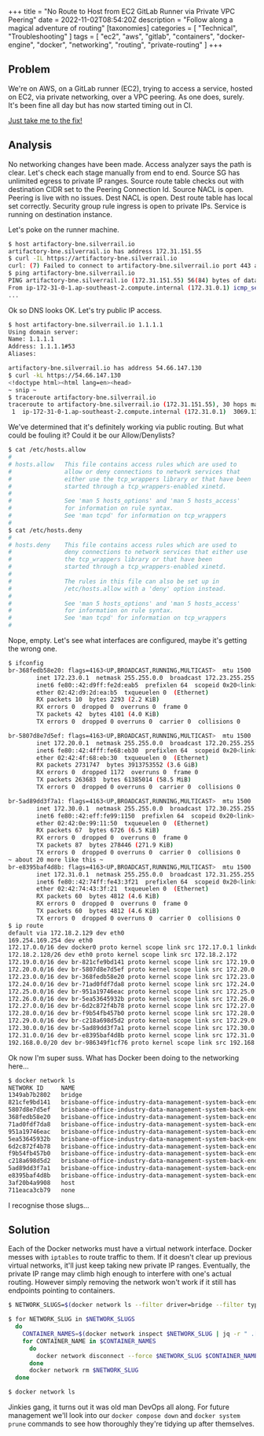 +++
title = "No Route to Host from EC2 GitLab Runner via Private VPC Peering"
date = 2022-11-02T08:54:20Z
description = "Follow along a magical adventure of routing"
[taxonomies]
categories = [ "Technical", "Troubleshooting" ]
tags = [ "ec2", "aws", "gitlab", "containers", "docker-engine", "docker", "networking", "routing", "private-routing" ]
+++

## Problem

We're on AWS, on a GitLab runner (EC2), trying to access a service, hosted on EC2, via private networking, over a VPC peering.
As one does, surely.
It's been fine all day but has now started timing out in CI.

[Just take me to the fix!](#solution)

## Analysis

No networking changes have been made.
Access analyzer says the path is clear.
Let's check each stage manually from end to end.
Source SG has unlimited egress to private IP ranges.
Source route table checks out with destination CIDR set to the Peering Connection Id.
Source NACL is open.
Peering is live with no issues.
Dest NACL is open.
Dest route table has local set correctly.
Security group rule ingress is open to private IPs.
Service is running on destination instance.

Let's poke on the runner machine.

```bash
$ host artifactory-bne.silverrail.io
artifactory-bne.silverrail.io has address 172.31.151.55
$ curl -IL https://artifactory-bne.silverrail.io
curl: (7) Failed to connect to artifactory-bne.silverrail.io port 443 after 3064 ms: No route to host
$ ping artifactory-bne.silverrail.io
PING artifactory-bne.silverrail.io (172.31.151.55) 56(84) bytes of data.
From ip-172-31-0-1.ap-southeast-2.compute.internal (172.31.0.1) icmp_seq=1 Destination Host Unreachable
...
```

Ok so DNS looks OK.
Let's try public IP access.

```bash
$ host artifactory-bne.silverrail.io 1.1.1.1
Using domain server:
Name: 1.1.1.1
Address: 1.1.1.1#53
Aliases:

artifactory-bne.silverrail.io has address 54.66.147.130
$ curl -kL https://54.66.147.130
<!doctype html><html lang=en><head>
~ snip ~
$ traceroute artifactory-bne.silverrail.io
traceroute to artifactory-bne.silverrail.io (172.31.151.55), 30 hops max, 60 byte packets
 1  ip-172-31-0-1.ap-southeast-2.compute.internal (172.31.0.1)  3069.132 ms !H  3069.090 ms !H  3069.081 ms
```

We've determined that it's definitely working via public routing.
But what could be fouling it?
Could it be our Allow/Denylists?

```bash
$ cat /etc/hosts.allow
#
# hosts.allow   This file contains access rules which are used to
#               allow or deny connections to network services that
#               either use the tcp_wrappers library or that have been
#               started through a tcp_wrappers-enabled xinetd.
#
#               See 'man 5 hosts_options' and 'man 5 hosts_access'
#               for information on rule syntax.
#               See 'man tcpd' for information on tcp_wrappers
#
$ cat /etc/hosts.deny
#
# hosts.deny    This file contains access rules which are used to
#               deny connections to network services that either use
#               the tcp_wrappers library or that have been
#               started through a tcp_wrappers-enabled xinetd.
#
#               The rules in this file can also be set up in
#               /etc/hosts.allow with a 'deny' option instead.
#
#               See 'man 5 hosts_options' and 'man 5 hosts_access'
#               for information on rule syntax.
#               See 'man tcpd' for information on tcp_wrappers
#
```

Nope, empty.
Let's see what interfaces are configured, maybe it's getting the wrong one.

```bash
$ ifconfig
br-368fedb58e20: flags=4163<UP,BROADCAST,RUNNING,MULTICAST>  mtu 1500
        inet 172.23.0.1  netmask 255.255.0.0  broadcast 172.23.255.255
        inet6 fe80::42:d9ff:fe2d:eab5  prefixlen 64  scopeid 0x20<link>
        ether 02:42:d9:2d:ea:b5  txqueuelen 0  (Ethernet)
        RX packets 10  bytes 2293 (2.2 KiB)
        RX errors 0  dropped 0  overruns 0  frame 0
        TX packets 42  bytes 4101 (4.0 KiB)
        TX errors 0  dropped 0 overruns 0  carrier 0  collisions 0

br-5807d8e7d5ef: flags=4163<UP,BROADCAST,RUNNING,MULTICAST>  mtu 1500
        inet 172.20.0.1  netmask 255.255.0.0  broadcast 172.20.255.255
        inet6 fe80::42:4fff:fe68:eb30  prefixlen 64  scopeid 0x20<link>
        ether 02:42:4f:68:eb:30  txqueuelen 0  (Ethernet)
        RX packets 2731747  bytes 3913753552 (3.6 GiB)
        RX errors 0  dropped 1172  overruns 0  frame 0
        TX packets 263683  bytes 61385014 (58.5 MiB)
        TX errors 0  dropped 0 overruns 0  carrier 0  collisions 0

br-5ad89dd3f7a1: flags=4163<UP,BROADCAST,RUNNING,MULTICAST>  mtu 1500
        inet 172.30.0.1  netmask 255.255.0.0  broadcast 172.30.255.255
        inet6 fe80::42:eff:fe99:1150  prefixlen 64  scopeid 0x20<link>
        ether 02:42:0e:99:11:50  txqueuelen 0  (Ethernet)
        RX packets 67  bytes 6726 (6.5 KiB)
        RX errors 0  dropped 0  overruns 0  frame 0
        TX packets 87  bytes 278446 (271.9 KiB)
        TX errors 0  dropped 0 overruns 0  carrier 0  collisions 0
~ about 20 more like this ~
br-e8395baf4d8b: flags=4163<UP,BROADCAST,RUNNING,MULTICAST>  mtu 1500
        inet 172.31.0.1  netmask 255.255.0.0  broadcast 172.31.255.255
        inet6 fe80::42:74ff:fe43:3f21  prefixlen 64  scopeid 0x20<link>
        ether 02:42:74:43:3f:21  txqueuelen 0  (Ethernet)
        RX packets 60  bytes 4812 (4.6 KiB)
        RX errors 0  dropped 0  overruns 0  frame 0
        TX packets 60  bytes 4812 (4.6 KiB)
        TX errors 0  dropped 0 overruns 0  carrier 0  collisions 0
$ ip route
default via 172.18.2.129 dev eth0
169.254.169.254 dev eth0
172.17.0.0/16 dev docker0 proto kernel scope link src 172.17.0.1 linkdown
172.18.2.128/26 dev eth0 proto kernel scope link src 172.18.2.172
172.19.0.0/16 dev br-821cfe9bd141 proto kernel scope link src 172.19.0.1
172.20.0.0/16 dev br-5807d8e7d5ef proto kernel scope link src 172.20.0.1
172.23.0.0/16 dev br-368fedb58e20 proto kernel scope link src 172.23.0.1
172.24.0.0/16 dev br-71ad0fdf7da8 proto kernel scope link src 172.24.0.1
172.25.0.0/16 dev br-951a19746eac proto kernel scope link src 172.25.0.1
172.26.0.0/16 dev br-5ea53645932b proto kernel scope link src 172.26.0.1
172.27.0.0/16 dev br-6d2c872f4b78 proto kernel scope link src 172.27.0.1
172.28.0.0/16 dev br-f9b54fb457b0 proto kernel scope link src 172.28.0.1
172.29.0.0/16 dev br-c218a698d5d2 proto kernel scope link src 172.29.0.1
172.30.0.0/16 dev br-5ad89dd3f7a1 proto kernel scope link src 172.30.0.1
172.31.0.0/16 dev br-e8395baf4d8b proto kernel scope link src 172.31.0.1
192.168.0.0/20 dev br-986349f1cf76 proto kernel scope link src 192.168.0.1 linkdown
```

Ok now I'm super suss.
What has Docker been doing to the networking here...

```bash
$ docker network ls
NETWORK ID     NAME                                                                  DRIVER    SCOPE
1349ab7b2802   bridge                                                                bridge    local
821cfe9bd141   brisbane-office-industry-data-management-system-back-end-33_default   bridge    local
5807d8e7d5ef   brisbane-office-industry-data-management-system-back-end-34_default   bridge    local
368fedb58e20   brisbane-office-industry-data-management-system-back-end-37_default   bridge    local
71ad0fdf7da8   brisbane-office-industry-data-management-system-back-end-38_default   bridge    local
951a19746eac   brisbane-office-industry-data-management-system-back-end-39_default   bridge    local
5ea53645932b   brisbane-office-industry-data-management-system-back-end-40_default   bridge    local
6d2c872f4b78   brisbane-office-industry-data-management-system-back-end-41_default   bridge    local
f9b54fb457b0   brisbane-office-industry-data-management-system-back-end-43_default   bridge    local
c218a698d5d2   brisbane-office-industry-data-management-system-back-end-45_default   bridge    local
5ad89dd3f7a1   brisbane-office-industry-data-management-system-back-end-46_default   bridge    local
e8395baf4d8b   brisbane-office-industry-data-management-system-back-end-47_default   bridge    local
3af20b4a9908   host                                                                  host      local
711eaca3cb79   none                                                                  null      local
```

I recognise those slugs...

## Solution

Each of the Docker networks must have a virtual network interface.
Docker messes with `iptables` to route traffic to them.
If it doesn't clear up previous virtual networks, it'll just keep taking new private IP ranges.
Eventually, the private IP range may climb high enough to interfere with one's actual routing.
However simply removing the network won't work if it still has endpoints pointing to containers.

```bash
$ NETWORK_SLUGS=$(docker network ls --filter driver=bridge --filter type=custom --format "{{.ID}}" --no-trunc)

$ for NETWORK_SLUG in $NETWORK_SLUGS
  do
    CONTAINER_NAMES=$(docker network inspect $NETWORK_SLUG | jq -r " .[].Containers | .[].Name ")
    for CONTAINER_NAME in $CONTAINER_NAMES
      do
        docker network disconnect --force $NETWORK_SLUG $CONTAINER_NAME
      done
      docker network rm $NETWORK_SLUG
  done

$ docker network ls
```

Jinkies gang, it turns out it was old man DevOps all along.
For future management we'll look into our `docker compose down` and `docker system prune` commands to see how thoroughly they're tidying up after themselves.
